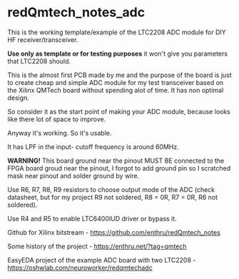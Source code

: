 # redQmtech_notes_adc

This is the working template/example of the LTC2208 ADC module for DIY HF receiver/transceiver.

**Use only as template or for testing purposes** it won't give you parameters that LTC2208 should.

This is the almost first PCB made by me and the purpose of the board is just to create cheap and simple ADC module for my test transceiver based on the Xilinx QMTech board without spending alot of time. It has non optimal design. 

So consider it as the start point of making your ADC module, because looks like there lot of space to improve.

Anyway it's working. So it's usable.

It has LPF in the input- cutoff frequency is around 60MHz.

**WARNING!**
This board ground near the pinout MUST BE connected to the FPGA board groud near the pinout, I forgot to add ground pin so I scratched mask near pinout and solder ground by wire.

Use R6, R7, R8, R9 resistors to choose output mode of the ADC (check datasheet, but for my project R9 not soldered, R8 = 0R, R7 = 0R, R6 not soldered).

Use R4 and R5 to enable LTC6400IUD driver or bypass it.




Github for Xilinx bitstream - https://github.com/enthru/redQmtech_notes

Some history of the project - https://enthru.net/?tag=qmtech

EasyEDA project of the example ADC board with two LTC2208 - https://oshwlab.com/neuroworker/redqmtechadc
